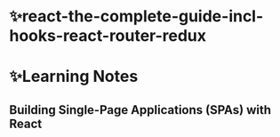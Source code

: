 # ✨react-the-complete-guide-incl-hooks-react-router-redux





# ✨Learning Notes

## Building Single-Page Applications (SPAs) with React
